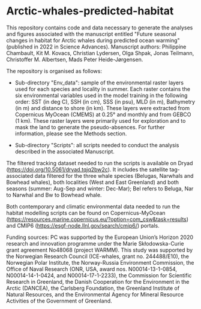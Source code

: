 # Arctic-whales-predicted-habitat
This repository contains code and data necessary to generate the analyses and figures associated with the manuscript entitled "Future seasonal changes in habitat for Arctic whales during predicted ocean warming" (published in 2022 in Science Advances). Manuscript authors: Philippine Chambault, Kit M. Kovacs, Christian Lydersen, Olga Shpak, Jonas Teilmann, Christoffer M. Albertsen, Mads Peter Heide-Jørgensen.

The repository is organised as follows:

- Sub-directory "Env_data": sample of the environmental raster layers used for each species and locality in summer. Each raster contains the six environmental variables used in the model training in the following order: SST (in deg C), SSH (in cm), SSS (in psu), MLD (in m), Bathymetry (in m) and distance to shore (in km). These layers were extracted from Copernicus MyOcean (CMEMS) at 0.25° and monthly and from GEBCO (1 km). These raster layers were primarily used for exploration and to mask the land to generate the pseudo-absences. For further information, please see the Methods section.

- Sub-directory "Scripts": all scripts needed to conduct the analysis described in the associated Manuscript.

The filtered tracking dataset needed to run the scripts is available on Dryad (https://doi.org/10.5061/dryad.tqjq2bw2c). It includes the satellite tag-associated data filtered for the three whale species (Belugas, Narwhals and Bowhead whales), both localities (West and East Greenland) and both seasons (summer: Aug-Sep and winter: Dec-Mar); Bel refers to Beluga, Nar to Narwhal and Bw to Bowhead whale.

Both contemporary and climatic environmental data needed to run the habitat modelling scripts can be found on Copernicus-MyOcean (https://resources.marine.copernicus.eu/?option=com_csw&task=results) and CMIP6 (https://esgf-node.llnl.gov/search/cmip6/) portals.

Funding sources:
PC was supported by the European Union’s Horizon 2020 research and innovation programme under the Marie Skłodowska-Curie grant agreement No48068 (project WARMM). This study was supported by the Norwegian Research Council (ICE-whales, grant no. 244488/E10), the Norwegian Polar Institute, the Norway-Russia Environment Commission, the Office of Naval Research (ONR, USA, award nos. N00014-13-1-0854, N00014-14-1-0424, and N00014-17-1-2233), the Commission for Scientific Research in Greenland, the Danish Cooperation for the Environment in the Arctic (DANCEA), the Carlsberg Foundation, the Greenland Institute of Natural Resources, and the Environmental Agency for Mineral Resource Activities of the Government of Greenland.